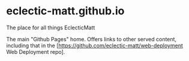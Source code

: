 # eclectic-matt.github.io
The place for all things EclecticMatt

The main "Github Pages" home. Offers links to other served content, including that in the [https://github.com/eclectic-matt/web-deployment Web Deployment repo].
